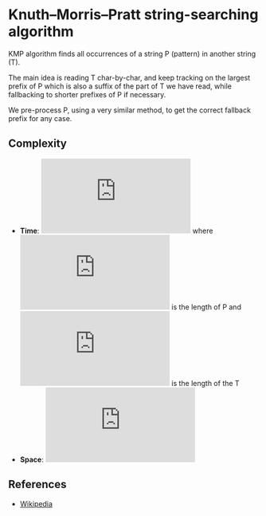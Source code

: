 # Knuth–Morris–Pratt string-searching algorithm
KMP algorithm finds all occurrences of a string P (pattern) in another string (T).

The main idea is reading T char-by-char, and keep tracking on the largest prefix of P which is also a suffix of the part of T we have read, while fallbacking to shorter prefixes of P if necessary.

We pre-process P, using a very similar method, to get the correct fallback prefix for any case.

## Complexity
* **Time**:  ![](https://latex.codecogs.com/svg.latex?O(m+n))  where ![](https://latex.codecogs.com/svg.latex?m) is the length of P and ![](https://latex.codecogs.com/svg.latex?n) is the length of the T
* **Space**:  ![](https://latex.codecogs.com/svg.latex?O(m))

## References
* [Wikipedia](https://en.wikipedia.org/wiki/Knuth%E2%80%93Morris%E2%80%93Pratt_algorithm)
